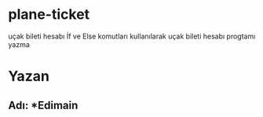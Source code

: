 # plane-ticket
uçak bileti hesabı
İf ve Else komutları kullanılarak uçak bileti hesabı progtamı yazma
# Yazan
## Adı: *Edimain
